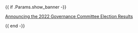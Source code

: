 {{ if .Params.show_banner -}}

<div class="o-banner">

<i class="fas fa-bullhorn"></i> [Announcing the 2022 Governance Committee Election Results](/blog/2022/gc-election-results/)

</div>
{{ end -}}
